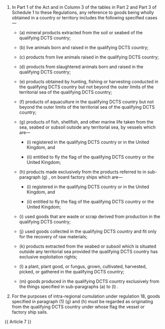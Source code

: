 1. In Part 1 of the Act and in Column 3 of the tables in Part 2 and Part 3 of Schedule 1 to these Regulations, any reference to goods being wholly obtained in a country or territory includes the following specified cases—

    - (a) mineral products extracted from the soil or seabed of the qualifying DCTS country;

    - (b) live animals born and raised in the qualifying DCTS country;

    - (c) products from live animals raised in the qualifying DCTS country;

    - (d) products from slaughtered animals born and raised in the qualifying DCTS country;

    - (e) products obtained by hunting, fishing or harvesting conducted in the qualifying DCTS country but not beyond the outer limits of the territorial sea of the qualifying DCTS country;

    - (f) products of aquaculture in the qualifying DCTS country but not beyond the outer limits of the territorial sea of the qualifying DCTS country;

    - (g) products of fish, shellfish, and other marine life taken from the sea, seabed or subsoil outside any territorial sea, by vessels which are—

      - (i) registered in the qualifying DCTS country or in the United Kingdom, and

      - (ii) entitled to fly the flag of the qualifying DCTS country or the United Kingdom;

    - (h) products made exclusively from the products referred to in sub-paragraph (g) , on board factory ships which are—

      - (i) registered in the qualifying DCTS country or in the United Kingdom, and

      - (ii) entitled to fly the flag of the qualifying DCTS country or the United Kingdom;

    - (i) used goods that are waste or scrap derived from production in the qualifying DCTS country;

    - (j) used goods collected in the qualifying DCTS country and fit only for the recovery of raw materials;

    - (k) products extracted from the seabed or subsoil which is situated outside any territorial sea provided the qualifying DCTS country has exclusive exploitation rights;

    - (l) a plant, plant good, or fungus, grown, cultivated, harvested, picked, or gathered in the qualifying DCTS country;

    - (m) goods produced in the qualifying DCTS country exclusively from the things specified in sub-paragraphs (a) to (l) .

2. For the purposes of intra-regional cumulation under regulation 18, goods specified in paragraph (1) (g) and (h) must be regarded as originating from the qualifying DCTS country under whose flag the vessel or factory ship sails.

{{ Article 7 }}
